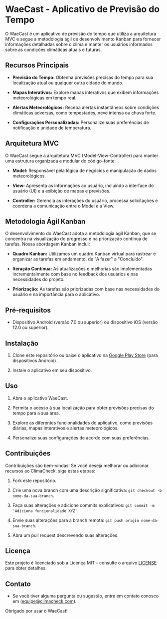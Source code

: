 # WaeCast - Aplicativo de Previsão do Tempo

O WaeCast é um aplicativo de previsão do tempo que utiliza a arquitetura MVC e segue a metodologia ágil de desenvolvimento Kanban para fornecer informações detalhadas sobre o clima e manter os usuários informados sobre as condições climáticas atuais e futuras.

## Recursos Principais

- **Previsão do Tempo:** Obtenha previsões precisas do tempo para sua localização atual ou qualquer outra cidade do mundo.

- **Mapas Interativos:** Explore mapas interativos que exibem informações meteorológicas em tempo real.

- **Alertas Meteorológicos:** Receba alertas instantâneos sobre condições climáticas adversas, como tempestades, neve intensa ou chuva forte.

- **Configurações Personalizadas:** Personalize suas preferências de notificação e unidade de temperatura.

## Arquitetura MVC

O WaeCast segue a arquitetura MVC (Model-View-Controller) para manter uma estrutura organizada e modular do código-fonte:

- **Model:** Responsável pela lógica de negócios e manipulação de dados meteorológicos.

- **View:** Apresenta as informações ao usuário, incluindo a interface do usuário (UI) e a exibição de mapas e previsões.

- **Controller:** Gerencia as interações do usuário, processa solicitações e coordena a comunicação entre o Model e a View.

## Metodologia Ágil Kanban

O desenvolvimento do WaeCast adota a metodologia ágil Kanban, que se concentra na visualização do progresso e na priorização contínua de tarefas. Nossa abordagem Kanban inclui:

- **Quadro Kanban:** Utilizamos um quadro Kanban virtual para rastrear e organizar as tarefas em andamento, de "A fazer" a "Concluído".

- **Iteração Contínua:** As atualizações e melhorias são implementadas incrementalmente com base no feedback dos usuários e nas necessidades do projeto.

- **Priorização:** As tarefas são priorizadas com base nas necessidades do usuário e na importância para o aplicativo.

## Pré-requisitos

- Dispositivo Android (versão 7.0 ou superior) ou dispositivo iOS (versão 12.0 ou superior).

## Instalação

1. Clone este repositório ou baixe o aplicativo na [Google Play Store](link_para_a_loja_de_aplicativos) (para dispositivos Android) .

2. Instale o aplicativo em seu dispositivo.

## Uso

1. Abra o aplicativo WaeCast.

2. Permita o acesso à sua localização para obter previsões precisas do tempo para a sua área.

3. Explore as diferentes funcionalidades do aplicativo, como previsões diárias, mapas interativos e alertas meteorológicos.

4. Personalize suas configurações de acordo com suas preferências.

## Contribuições

Contribuições são bem-vindas! Se você deseja melhorar ou adicionar recursos ao ClimaCheck, siga estas etapas:

1. Fork este repositório.

2. Crie uma nova branch com uma descrição significativa: `git checkout -b nome-da-sua-branch`.

3. Faça suas alterações e adicione commits explicativos: `git commit -m 'Adiciona funcionalidade XYZ'`.

4. Envie suas alterações para a branch remota: `git push origin nome-da-sua-branch`.

5. Abra um pull request descrevendo suas alterações.

## Licença

Este projeto é licenciado sob a Licença MIT - consulte o arquivo [LICENSE](LICENSE) para obter detalhes.

## Contato

- Se você tiver alguma pergunta ou sugestão, entre em contato conosco em (equipe@climacheck.com).


Obrigado por usar o WaeCast!
